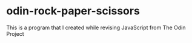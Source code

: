 # odin-rock-paper-scissors
This is a program that I created while revising JavaScript from The Odin Project